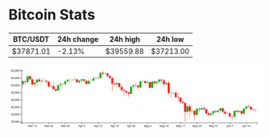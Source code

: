 # Bitcoin Stats

BTC/USDT|24h change|24h high|24h low|
|---|---|---|---|
|$37871.01|-2.13%|$39559.88|$37213.00|

<img src="./chart.svg">
